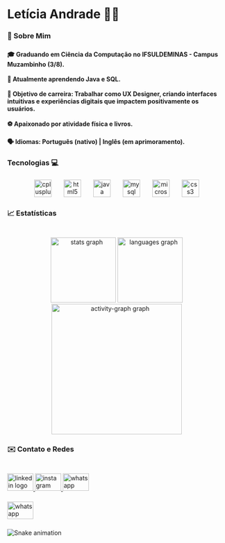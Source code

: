 <h1 align="left">Letícia Andrade 👨‍💻</h1>

###

<h3 align="left">📝 Sobre Mim</h3>

###

<h4 align="left">🎓 Graduando em Ciência da Computação no IFSULDEMINAS - Campus Muzambinho (3/8).<br><br>🌱 Atualmente aprendendo Java e SQL.<br><br>🎯 Objetivo de carreira: Trabalhar como UX Designer, criando interfaces intuitivas e experiências digitais que impactem positivamente os usuários.<br><br>⚽ Apaixonado por atividade física e livros.<br><br>🗣️ Idiomas: Português (nativo) | Inglês (em aprimoramento).</h4>

###

<h3 align="left">Tecnologias 💻</h3>

###

<div align="center">
  <img src="https://cdn.jsdelivr.net/gh/devicons/devicon/icons/cplusplus/cplusplus-original.svg" height="40" alt="cplusplus logo"  />
  <img width="20" />
  <img src="https://cdn.jsdelivr.net/gh/devicons/devicon/icons/html5/html5-original.svg" height="40" alt="html5 logo"  />
  <img width="20" />
  <img src="https://cdn.jsdelivr.net/gh/devicons/devicon/icons/java/java-original.svg" height="40" alt="java logo"  />
  <img width="20" />
  <img src="https://cdn.jsdelivr.net/gh/devicons/devicon/icons/mysql/mysql-original.svg" height="40" alt="mysql logo"  />
  <img width="20" />
  <img src="https://cdn.jsdelivr.net/gh/devicons/devicon/icons/microsoftsqlserver/microsoftsqlserver-plain.svg" height="40" alt="microsoftsqlserver logo"  />
  <img width="20" />
  <img src="https://cdn.jsdelivr.net/gh/devicons/devicon/icons/css3/css3-original.svg" height="40" alt="css3 logo"  />
</div>

###

<h3 align="left">📈 Estatísticas</h3>

###

<br clear="both">

<div align="center">
  <img src="https://github-readme-stats.vercel.app/api?username=LeehAndradee&hide_title=false&hide_rank=false&show_icons=true&include_all_commits=true&count_private=true&disable_animations=false&theme=dracula&locale=en&hide_border=false&order=1" height="150" alt="stats graph"  />
  <img src="https://github-readme-stats.vercel.app/api/top-langs?username=LeehAndradee&locale=en&hide_title=false&layout=compact&card_width=320&langs_count=5&theme=omni&hide_border=false&order=2&custom_title=Linguagens%20mais%20usadas%20%F0%9F%9B%A0%EF%B8%8F%20" height="150" alt="languages graph"  />
  <img src="https://github-readme-activity-graph.vercel.app/graph?username=LeehAndradee&radius=16&theme=react&area=true&order=5" height="300" alt="activity-graph graph"  />
</div>

###

<h3 align="left">✉️ Contato e Redes</h3>

###

<br clear="both">

<div align="left">
  <a href="https://www.linkedin.com/in/let%C3%ADcia-andradee/" target="_blank">
    <img src="https://raw.githubusercontent.com/maurodesouza/profile-readme-generator/master/src/assets/icons/social/linkedin/default.svg" width="60" height="40" alt="linkedin logo"  />
  </a>
  <a href="https://www.instagram.com/leh_ups?igsh=NmV3ZzRwMmhsaWdz&utm_source=qr" target="_blank">
    <img src="https://raw.githubusercontent.com/maurodesouza/profile-readme-generator/master/src/assets/icons/social/instagram/default.svg" width="60" height="40" alt="instagram logo"  />
  </a>
  <a href="https://web.whatsapp.com/" target="_blank">
    <img src="https://raw.githubusercontent.com/maurodesouza/profile-readme-generator/master/src/assets/icons/social/whatsapp/default.svg" width="60" height="40" alt="whatsapp logo"  />
  </a>
</div>

###
  <a href="https://web.whatsapp.com/" target="_blank">
    <img src="https://raw.githubusercontent.com/maurodesouza/profile-readme-generator/master/src/assets/icons/social/whatsapp/default.svg" width="60" height="40" alt="whatsapp logo"  />
  </a>
</div>

###

<img src="https://raw.githubusercontent.com/LeehAndradee/LeehAndradee/output/snake.svg" alt="Snake animation" />

###
